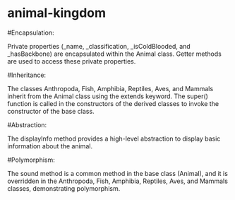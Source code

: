 # animal-kingdom
#Encapsulation:

Private properties (_name, _classification, _isColdBlooded, and _hasBackbone) are encapsulated within the Animal class.
Getter methods are used to access these private properties.

#Inheritance:

The classes Anthropoda, Fish, Amphibia, Reptiles, Aves, and Mammals inherit from the Animal class using the extends keyword.
The super() function is called in the constructors of the derived classes to invoke the constructor of the base class.

#Abstraction:

The displayInfo method provides a high-level abstraction to display basic information about the animal.

#Polymorphism:

The sound method is a common method in the base class (Animal), and it is overridden in the Anthropoda, Fish, Amphibia, Reptiles, Aves, and Mammals classes, demonstrating polymorphism.




